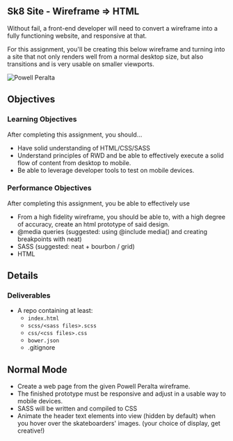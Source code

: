 ## Sk8 Site - Wireframe => HTML
Without fail, a front-end developer will need to convert a wireframe into a fully functioning website, and responsive at that.

For this assignment, you'll be creating this below wireframe and turning into a site that not only renders well from a normal desktop size, but also transitions and is very usable on smaller viewports.

![Powell Peralta](https://raw.githubusercontent.com/theironyard-frontend-nashville/assignments/cohort2/week02/thur/assets/powell_peralta.jpg)

## Objectives

### Learning Objectives

After completing this assignment, you should…

* Have solid understanding of HTML/CSS/SASS
* Understand principles of RWD and be able to effectively execute a solid flow of content from desktop to mobile.
* Be able to leverage developer tools to test on mobile devices.

### Performance Objectives

After completing this assignment, you be able to effectively use

* From a high fidelity wireframe, you should be able to, with a high degree of accuracy, create an html prototype of said design.
* @media queries (suggested: using @include media() and creating breakpoints with neat)
* SASS (suggested: neat + bourbon / grid)
* HTML


## Details

### Deliverables

* A repo containing at least:
  * `index.html`
  * `scss/<sass files>.scss`
  * `css/<css files>.css`
  * `bower.json`
  * .gitignore


## Normal Mode

* Create a web page from the given Powell Peralta wireframe.
* The finished prototype must be responsive and adjust in a usable way to mobile devices.
* SASS will be written and compiled to CSS
* Animate the header text elements into view (hidden by default) when you hover over the skateboarders' images. (your choice of display, get creative!)
